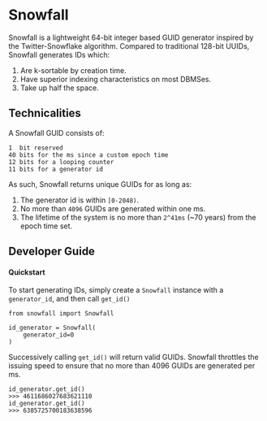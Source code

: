 # Snowfall
Snowfall is a lightweight 64-bit integer based GUID generator inspired by the Twitter-Snowflake algorithm. Compared to traditional 128-bit UUIDs, Snowfall generates IDs which:
1. Are k-sortable by creation time.
2. Have superior indexing characteristics on most DBMSes.
3. Take up half the space.

## Technicalities
A Snowfall GUID consists of:
```
1  bit reserved
40 bits for the ms since a custom epoch time
12 bits for a looping counter
11 bits for a generator id
```

As such, Snowfall returns unique GUIDs for as long as:
1. The generator id is within `[0-2048)`.
2. No more than `4096` GUIDs are generated within one ms.
3. The lifetime of the system is no more than `2^41ms` (~70 years) from the epoch time set.

## Developer Guide
#### Quickstart
To start generating IDs, simply create a `Snowfall` instance with a `generator_id`, and then call `get_id()`
```
from snowfall import Snowfall

id_generator = Snowfall(
    generator_id=0
)
```
Successively calling `get_id()` will return valid GUIDs. Snowfall throttles the issuing speed to ensure that no more than 4096 GUIDs are generated per ms. 
```
id_generator.get_id()
>>> 4611686027683621110
id_generator.get_id()
>>> 6385725700183638596
```
